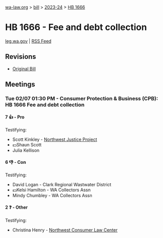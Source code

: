 [wa-law.org](/) > [bill](/bill/) > [2023-24](/bill/2023-24/) > [HB 1666](/bill/2023-24/hb/1666/)

# HB 1666 - Fee and debt collection
[leg.wa.gov](https://app.leg.wa.gov/billsummary?BillNumber=1666&Year=2023&Initiative=false) | [RSS Feed](./rss.xml)

## Revisions
* [Original Bill](1/)

## Meetings
### Tue 02/07 01:30 PM - Consumer Protection & Business (CPB): HB 1666 Fee and debt collection
#### 7 👍 - Pro
Testifying:
* Scott Kinkley - [Northwest Justice Project](/org/northwest_justice_project/)
* 💵Shaun Scott
* Julia Kellison

#### 6 👎 - Con
Testifying:
* David Logan - Clark Regional Wastwater District
* 💵Kelsi Hamilton - WA Collectors Assn
* Mindy Chumbley - WA Collectors Assn

#### 2 ❓ - Other
Testifying:
* Christina Henry - [Northwest Consumer Law Center](/org/northwest_consumer_law_center/)
